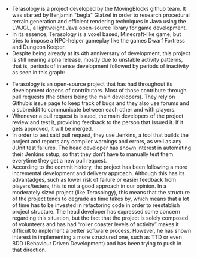 <!---
	Describe project selected
-->


- Terasology is a project developed by the MovingBlocks github team. It was started by Benjamin "begla" Glatzel in order to research procedural terrain generation and efficient rendering techniques in Java using the LWJGL, a lightweight Java open-source library for game development.
- In its essence, Terasology is a voxel based, Minecraft-like game, but tries to impose a NPC-helper gameplay like the games Dwarf Fortress and Dungeon Keeper.
- Despite being already at its 4th anniversary of development, this project is still nearing alpha release, mostly due to unstable activity patterns, that is, periods of intense development followed by periods of inactivity as seen in this graph: <!--- link: https://github.com/MovingBlocks/Terasology/graphs/contributors -->


<!---
	Analyse development process used
-->


- Terasology is an open-source project that has had throughout its development dozens of contributors. Most of those contribute through pull requests (the others being the main developers). They rely on Github’s issue page to keep track of bugs and they also use forums and a subreddit to communicate between each other and with players. <!--- link: https://github.com/MovingBlocks/Terasology/graphs/contributors -->
- Whenever a pull request is issued, the main developers of the project review and test it, providing feedback to the person that issued it. If it gets approved, it will be merged.
- In order to test said pull request, they use Jenkins, a tool that builds the project and reports any compiler warnings and errors, as well as any JUnit test failures. The head developer has shown interest in automating their Jenkins setup, so that they don’t have to manually test them everytime they get a new pull request. <!--- link: http://jenkins.terasology.org/job/TerasologyPRs/ -->
- According to the commit history, the project has been following a more incremental development and delivery approach. Although this has its advantadges, such as lower risk of failure or easier feedback from players/testers, this is not a good approach in our opinion. In a moderately sized project (like Terasology), this means that the structure of the project tends to degrade as time takes by, which means that a lot of time has to be invested in refactoring code in order to reestablish project structure. The head developer has expressed some concern regarding this situation, but the fact that the project is solely composed of volunteers and has had “roller coaster levels of activity” makes it difficult to implement a better software process. However, he has shown interest in implementing a more structured one, such as TTD or even BDD (Behaviour Driven Development) and has been trying to push in that direction.